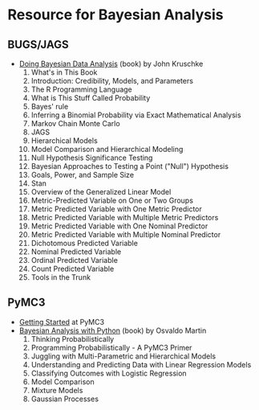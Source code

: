 # Resource for Bayesian Analysis

## BUGS/JAGS
* [Doing Bayesian Data Analysis](http://amzn.to/2xsoY0U) (book) by John Kruschke
  1. What's in This Book
  2. Introduction: Credibility, Models, and Parameters
  3. The R Programming Language
  4. What is This Stuff Called Probability
  5. Bayes' rule
  6. Inferring a Binomial Probability via Exact Mathematical Analysis
  7. Markov Chain Monte Carlo
  8. JAGS
  9. Hierarchical Models
  10. Model Comparison and Hierarchical Modeling
  11. Null Hypothesis Significance Testing
  12. Bayesian Approaches to Testing a Point ("Null") Hypothesis
  13. Goals, Power, and Sample Size
  14. Stan
  15. Overview of the Generalized Linear Model
  16. Metric-Predicted Variable on One or Two Groups
  17. Metric Predicted Variable with One Metric Predictor
  18. Metric Predicted Variable with Multiple Metric Predictors
  19. Metric Predicted Variable with One Nominal Predictor
  20. Metric Predicted Variable with Multiple Nominal Predictor
  21. Dichotomous Predicted Variable
  22. Nominal Predicted Variable
  23. Ordinal Predicted Variable
  24. Count Predicted Variable
  25. Tools in the Trunk

## PyMC3
* [Getting Started](https://pymc-devs.github.io/pymc3/notebooks/getting_started.html) at PyMC3
* [Bayesian Analysis with Python](http://amzn.to/2wjjwx6) (book) by Osvaldo Martin
  1. Thinking Probabilistically
  2. Programming Probabilistically - A PyMC3 Primer
  3. Juggling with Multi-Parametric and Hierarchical Models
  4. Understanding and Predicting Data with Linear Regression Models
  5. Classifying Outcomes with Logistic Regression
  6. Model Comparison
  7. Mixture Models
  8. Gaussian Processes


